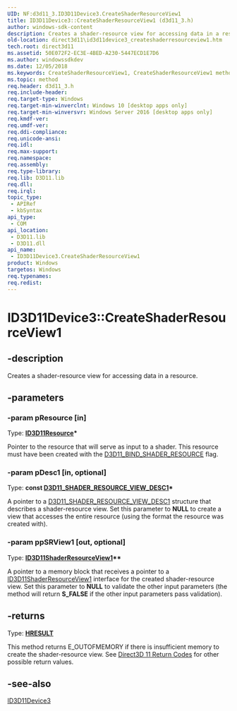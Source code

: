 ```yaml
---
UID: NF:d3d11_3.ID3D11Device3.CreateShaderResourceView1
title: ID3D11Device3::CreateShaderResourceView1 (d3d11_3.h)
author: windows-sdk-content
description: Creates a shader-resource view for accessing data in a resource.
old-location: direct3d11\id3d11device3_createshaderresourceview1.htm
tech.root: direct3d11
ms.assetid: 50E072F2-EC3E-4BED-A230-5447ECD1E7D6
ms.author: windowssdkdev
ms.date: 12/05/2018
ms.keywords: CreateShaderResourceView1, CreateShaderResourceView1 method [Direct3D 11], CreateShaderResourceView1 method [Direct3D 11],ID3D11Device3 interface, ID3D11Device3 interface [Direct3D 11],CreateShaderResourceView1 method, ID3D11Device3.CreateShaderResourceView1, ID3D11Device3::CreateShaderResourceView1, d3d11_3/ID3D11Device3::CreateShaderResourceView1, direct3d11.id3d11device3_createshaderresourceview1
ms.topic: method
req.header: d3d11_3.h
req.include-header: 
req.target-type: Windows
req.target-min-winverclnt: Windows 10 [desktop apps only]
req.target-min-winversvr: Windows Server 2016 [desktop apps only]
req.kmdf-ver: 
req.umdf-ver: 
req.ddi-compliance: 
req.unicode-ansi: 
req.idl: 
req.max-support: 
req.namespace: 
req.assembly: 
req.type-library: 
req.lib: D3D11.lib
req.dll: 
req.irql: 
topic_type:
 - APIRef
 - kbSyntax
api_type:
 - COM
api_location:
 - D3D11.lib
 - D3D11.dll
api_name:
 - ID3D11Device3.CreateShaderResourceView1
product: Windows
targetos: Windows
req.typenames: 
req.redist: 
---
```


# ID3D11Device3::CreateShaderResourceView1


## -description


Creates a shader-resource view for accessing data in a resource.


## -parameters




### -param pResource [in]

Type: <b><a href="https://msdn.microsoft.com/3823ec00-cb3c-43ce-9f1a-be4e1e99d587">ID3D11Resource</a>*</b>

Pointer to the resource that will serve as input to a shader. This resource must have been created with the <a href="https://msdn.microsoft.com/4ffa1714-bd85-4d5a-930d-20526f46e4b9">D3D11_BIND_SHADER_RESOURCE</a> flag.


### -param pDesc1 [in, optional]

Type: <b>const <a href="https://msdn.microsoft.com/051F58C1-E3F3-4205-B834-7A14FEDFED2C">D3D11_SHADER_RESOURCE_VIEW_DESC1</a>*</b>

A pointer to a <a href="https://msdn.microsoft.com/051F58C1-E3F3-4205-B834-7A14FEDFED2C">D3D11_SHADER_RESOURCE_VIEW_DESC1</a> structure that describes a shader-resource view. Set this parameter to <b>NULL</b> to create a 
        view that accesses the entire resource (using the format the resource was created with).


### -param ppSRView1 [out, optional]

Type: <b><a href="https://msdn.microsoft.com/5AF5DCAC-2C3A-45A7-A165-3FBE3E0D5CAB">ID3D11ShaderResourceView1</a>**</b>

A pointer to a memory block that receives a pointer to a <a href="https://msdn.microsoft.com/5AF5DCAC-2C3A-45A7-A165-3FBE3E0D5CAB">ID3D11ShaderResourceView1</a> interface for the created shader-resource view. Set this parameter to <b>NULL</b> to validate the other input parameters (the method will return <b>S_FALSE</b> if the other input parameters pass validation).


## -returns



Type: <b><a href="https://msdn.microsoft.com/en-us/library/Hh437604(v=VS.85).aspx">HRESULT</a></b>

This method returns E_OUTOFMEMORY if there is insufficient memory to create the shader-resource view.  See <a href="https://msdn.microsoft.com/c0856a58-b760-44e5-8acf-145720b403d1">Direct3D 11 Return Codes</a> for other possible return values.




## -see-also




<a href="https://msdn.microsoft.com/0AA10851-0077-4075-BD41-72FCD7BC0556">ID3D11Device3</a>
 

 

